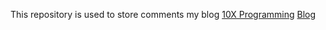 This repository is used to store comments my blog [10X Programming](https://10x-programming.com) [Blog](https://blog.10x-programming.com)

